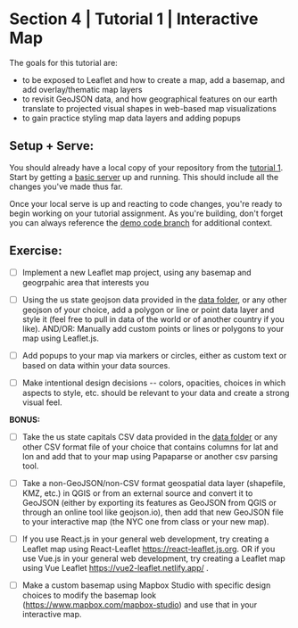 # Section 4 | Tutorial 1 | Interactive Map

The goals for this tutorial are:

- to be exposed to Leaflet and how to create a map, add a basemap, and add overlay/thematic map layers
- to revisit GeoJSON data, and how geographical features on our earth translate to projected visual shapes in web-based map visualizations
- to gain practice styling map data layers and adding popups


## Setup + Serve:

You should already have a local copy of your repository from the [tutorial 1](../1_1_getting_started/README.md). Start by getting a [basic server](../1_1_getting_started/3_BASIC_SERVER.md) up and running. This should include all the changes you've made thus far.

Once your local serve is up and reacting to code changes, you're ready to begin working on your tutorial assignment.
As you're building, don't forget you can always reference the [demo code branch](https://github.com/racheldaniell/interactivedataviz/tree/demo) for additional context.

## Exercise:

- [ ] Implement a new Leaflet map project, using any basemap and geogrpahic area that interests you 

- [ ] Using the us state geojson data provided in the [data folder](../data/), or any other geojson of your choice, add a polygon or line or point data layer and style it (feel free to pull in data of the world or of another country if you like).
AND/OR: Manually add custom points or lines or polygons to your map using Leaflet.js. 

- [ ] Add popups to your map via markers or circles, either as custom text or based on data within your data sources.

- [ ] Make intentional design decisions -- colors, opacities, choices in which aspects to style, etc. should be relevant to your data and create a strong visual feel.

**BONUS:**

- [ ] Take the us state capitals CSV data provided in the [data folder](../data/) or any other CSV format file of your choice that contains columns for lat and lon and add that to your map using Papaparse or another csv parsing tool. 

- [ ] Take a non-GeoJSON/non-CSV format geospatial data layer (shapefile, KMZ, etc.) in QGIS or from an external source and convert it to GeoJSON (either by exporting its features as GeoJSON from QGIS or through an online tool like geojson.io), then add that new GeoJSON file to your interactive map (the NYC one from class or your new map).

- [ ] If you use React.js in your general web development, try creating a Leaflet map using React-Leaflet https://react-leaflet.js.org. OR if you use Vue.js in your general web development, try creating a Leaflet map using Vue Leaflet https://vue2-leaflet.netlify.app/ .

- [ ] Make a custom basemap using Mapbox Studio with specific design choices to modify the basemap look (https://www.mapbox.com/mapbox-studio) and use that in your interactive map.


